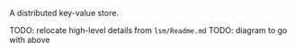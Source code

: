 A distributed key-value store.

TODO: relocate high-level details from `lsm/Readme.md`
TODO: diagram to go with above
